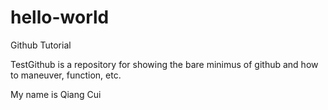 # hello-world
Github Tutorial


TestGithub is a repository for showing the bare minimus of github and how to maneuver, function, etc.

My name is Qiang Cui
